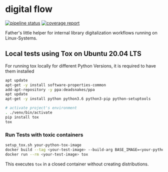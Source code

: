 # digital flow

[![pipeline status](https://git.itz.uni-halle.de/ulb/ulb-digiflow/badges/master/pipeline.svg)](https://git.itz.uni-halle.de/ulb/ulb-digiflow/badges/master/pipeline.svg)
[![coverage report](https://git.itz.uni-halle.de/ulb/ulb-digiflow/badges/master/coverage.svg)](https://git.itz.uni-halle.de/ulb/ulb-digiflow/commits/master)

Father's little helper for internal library digitalization workflows running on Linux-Systems.

## Local tests using Tox on Ubuntu 20.04 LTS

For running tox locally for different Python Versions, it is required to have them installed

```bash
apt update
apt-get -y install software-properties-common
add-apt-repository -y ppa:deadsnakes/ppa
apt update
apt-get -y install python python3.6 python3-pip python-setuptools

# activate project's environment
. ./venv/bin/activate
pip install tox
tox
```

### Run Tests with toxic containers

```bash
setup_tox.sh your-python-tox-image
docker build --tag <your-test-image> --build-arg BASE_IMAGE=<your-python-tox-image> -f Dockerfile.tox .
docker run --rm <your-test-image> tox
```

This executes `tox` in a closed container without creating distributions.
